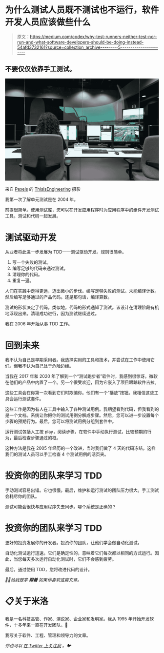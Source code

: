 # 为什么测试人员既不测试也不运行，软件开发人员应该做些什么

> 原文：<https://medium.com/codex/why-test-runners-neither-test-nor-run-and-what-software-developers-should-be-doing-instead-54afd3732161?source=collection_archive---------5----------------------->

## 不要仅仅依靠手工测试。

![](img/25d54eb1a620bd38b9e9e45fd3bea677.png)

来自 [Pexels](https://www.pexels.com/photo/female-engineer-controlling-flight-simulator-3862132/?utm_content=attributionCopyText&utm_medium=referral&utm_source=pexels) 的 [ThisIsEngineering](https://www.pexels.com/@thisisengineering?utm_content=attributionCopyText&utm_medium=referral&utm_source=pexels) 摄影

我第一次了解单元测试是在 2004 年。

前提很简单。使用测试库，您可以在开发应用程序时为应用程序中的组件开发测试工具。测试和代码一起发展。

# 测试驱动开发

从业者将此进一步发展为 TDD——测试驱动开发。规则很简单。

1.  写一个失败的测试。
2.  编写足够的代码来通过测试。
3.  清理你的代码。
4.  重复一遍。

人们在实践中走得更远，迈出微小的步伐。编写足够失败的测试。未能编译计数。然后编写足够通过的产品代码。还是那句话，编译算数。

测试的形状决定了代码。类似地，代码的形式通知了测试。该设计在清理阶段有机地浮现出来。清理成功进行，因为测试继续通过。

我在 2006 年开始从事 TDD 工作。

# 回到未来

我不认为自己是早期采用者。我选择实用的工具和技术，并尝试在工作中使用它们。但我不认为自己处于危险边缘。

当我在 2017 年和 2020 年了解到一个“测试跑步者”软件时，我感到很惊讶。微软在他们的产品中内置了一个。另一个很受欢迎，因为它嵌入了项目跟踪软件吉拉。

这些工具会在你第一次看到它们时欺骗你。他们有一个“播放”按钮。我相信这些工具会运行测试套件。

这些工作是因为有人在工具中输入了各种测试用例。我期望看到代码，但我看到的是一个文档。系统让你把你的测试用例分解成步骤。然后，您可以进一步设置每个步骤的预期行为。最后，您可以将测试用例分组到套件中。

运行测试包括人工按 play，阅读步骤，在软件中手动执行测试，比较预期的行为，最后检查步骤通过的框。

这种方法是我在 2005 年经历的一个改进，当时我们做了 4 天的代码冻结，这样我们的测试人员可以手工检查 4 个测试用例的活页夹。

# 投资你的团队来学习 TDD

手动测试容易出错。它也很慢。最后，维护和运行测试的团队压力很大。手工测试会耗尽你的团队。

测试可能会很快与应用程序失去同步。哪个系统是正确的？

# 投资你的团队来学习 TDD

更好的投资发展你的开发者。投资你的团队，让他们学会做自动化测试。

自动化测试运行迅速。它们是确定性的，意味着它们每次都以相同的方式运行。因此，当您每天多次运行自动化测试时，它们不会感到疲劳。

最后，通过使用 TDD，您将改进代码的设计。

*👏🏻给我鼓掌* ***跟着*** *如果你喜欢这篇文章。*

# 📋关于米洛

我是一名科技高管、作家、演说家、企业家和发明家。我从 1995 年开始开发软件，十多年来一直在开发团队。🚀

我写关于软件、工程、管理和领导力的文章。

*你也可以* [*在 Twitter 上关注我*](https://twitter.com/milotodorovich) *。🐦*